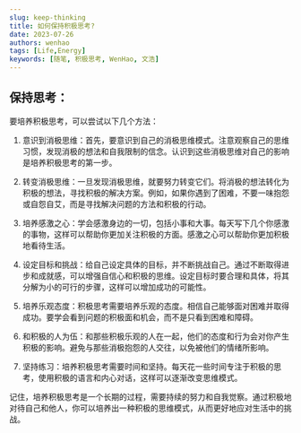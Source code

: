 ```yaml
---
slug: keep-thinking
title: 如何保持积极思考?
date: 2023-07-26
authors: wenhao
tags: [Life,Energy]
keywords: [随笔, 积极思考, WenHao, 文浩]
---
```

## 保持思考：
要培养积极思考，可以尝试以下几个方法：

1. 意识到消极思维：首先，要意识到自己的消极思维模式。注意观察自己的思维习惯，发现消极的想法和自我限制的信念。认识到这些消极思维对自己的影响是培养积极思考的第一步。

2. 转变消极思维：一旦发现消极思维，就要努力转变它们。将消极的想法转化为积极的想法，寻找积极的解决方案。例如，如果你遇到了困难，不要一味抱怨或自怨自艾，而是寻找解决问题的方法和积极的行动。

3. 培养感激之心：学会感激身边的一切，包括小事和大事。每天写下几个你感激的事物，这样可以帮助你更加关注积极的方面。感激之心可以帮助你更加积极地看待生活。

4. 设定目标和挑战：给自己设定具体的目标，并不断挑战自己。通过不断取得进步和成就感，可以增强自信心和积极的思维。设定目标时要合理和具体，将其分解为小的可行的步骤，这样可以增加成功的可能性。

5. 培养乐观态度：积极思考需要培养乐观的态度。相信自己能够面对困难并取得成功。要学会看到问题的积极面和机会，而不是只看到困难和障碍。

6. 和积极的人为伍：和那些积极乐观的人在一起，他们的态度和行为会对你产生积极的影响。避免与那些消极抱怨的人交往，以免被他们的情绪所影响。

7. 坚持练习：培养积极思考需要时间和坚持。每天花一些时间专注于积极的思考，使用积极的语言和内心对话，这样可以逐渐改变思维模式。

记住，培养积极思考是一个长期的过程，需要持续的努力和自我觉察。通过积极地对待自己和他人，你可以培养出一种积极的思维模式，从而更好地应对生活中的挑战。